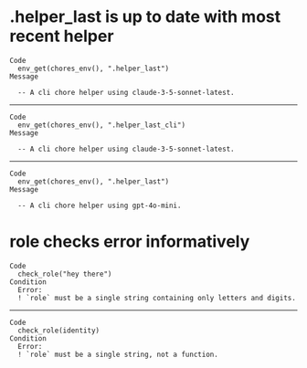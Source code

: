 # .helper_last is up to date with most recent helper

    Code
      env_get(chores_env(), ".helper_last")
    Message
      
      -- A cli chore helper using claude-3-5-sonnet-latest. 

---

    Code
      env_get(chores_env(), ".helper_last_cli")
    Message
      
      -- A cli chore helper using claude-3-5-sonnet-latest. 

---

    Code
      env_get(chores_env(), ".helper_last")
    Message
      
      -- A cli chore helper using gpt-4o-mini. 

# role checks error informatively

    Code
      check_role("hey there")
    Condition
      Error:
      ! `role` must be a single string containing only letters and digits.

---

    Code
      check_role(identity)
    Condition
      Error:
      ! `role` must be a single string, not a function.

